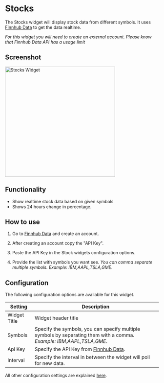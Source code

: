 # Stocks

The Stocks widget will display stock data from different symbols. It uses [Finnhub Data](https://finnhub.io/) to get the data realtime.

<em>For this widget you will need to create an external account. Please know that Finnhub Data API has a usage limit</em> 

## Screenshot

<div class="image-wrapper">
  <img class="widget-image" src="/images/widgets/stocks.png" alt="Stocks Widget" width="360"/>
</div>

## Functionality

- Show realtime stock data based on given symbols
- Shows 24 hours change in percentage.

## How to use

1. Go to [Finnhub Data](https://finnhub.io/) and create an account. 

2. After creating an account copy the "API Key".

3. Paste the API Key in the Stock widgets configuration options.

4. Provide the list with symbols you want see. <em>You can comma separate multiple symbols. Example: IBM,AAPL,TSLA,GME</em>.

## Configuration

The following configuration options are available for this widget.

| Setting | Description |
| ----------- | ----------- |
| Widget Title | Widget header title |
| Symbols | Specify the symbols, you can specify multiple symbols by separating them with a comma. <em>Example: IBM,AAPL,TSLA,GME</em>. |
| Api Key | Specify the API Key from [Finnhub Data](https://finnhub.io/).
| Interval | Specify the interval in between the widget will poll for new data. |

All other configuration settings are explained [here](/widgets/introduction.html#default-widget-configuration-options).